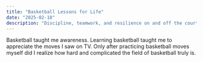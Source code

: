 ```yaml
---
title: "Basketball Lessons for Life"
date: "2025-02-18"
description: "Discipline, teamwork, and resilience on and off the court."
---
```


Basketball taught me awareness. Learning basketball taught me to appreciate the moves I saw on TV. Only after practicing basketball moves myself did I realize how hard and complicated the field of basketball truly is.


